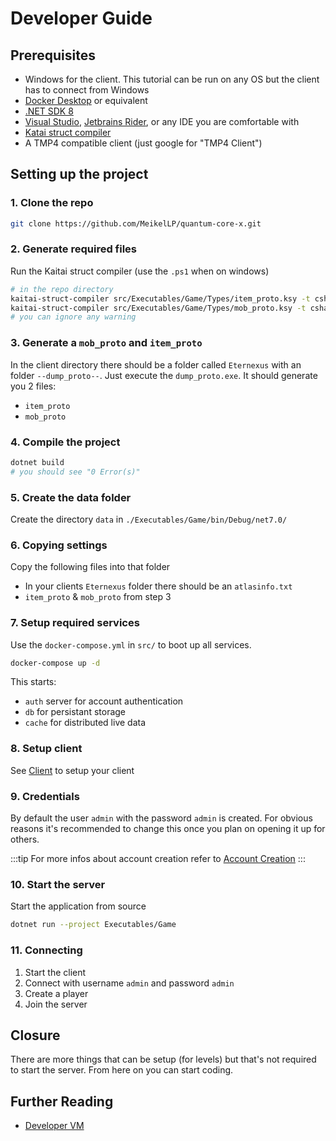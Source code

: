 # Developer Guide

## Prerequisites

* Windows for the client. This tutorial can be run on any OS but the client has to connect from Windows
* [Docker Desktop](https://www.docker.com/products/docker-desktop/) or equivalent
* [.NET SDK 8](https://dotnet.microsoft.com/en-us/download)
* [Visual Studio](https://visualstudio.com), [Jetbrains Rider](https://www.jetbrains.com/rider/), or any IDE you are comfortable with
* [Katai struct compiler](https://kaitai.io/#download)
* A TMP4 compatible client (just google for "TMP4 Client")

## Setting up the project

### 1. Clone the repo

```sh
git clone https://github.com/MeikelLP/quantum-core-x.git
```

### 2. Generate required files

Run the Kaitai struct compiler (use the `.ps1` when on windows)

```sh
# in the repo directory
kaitai-struct-compiler src/Executables/Game/Types/item_proto.ksy -t csharp --outdir src/Executables/Game/Types/Types/ --dotnet-namespace QuantumCore.Core.Types
kaitai-struct-compiler src/Executables/Game/Types/mob_proto.ksy -t csharp --outdir src/Executables/Game/Types/Types/ --dotnet-namespace QuantumCore.Core.Types
# you can ignore any warning
```

### 3. Generate a `mob_proto` and `item_proto`

In the client directory there should be a folder called `Eternexus` with an folder `--dump_proto--`. Just execute the `dump_proto.exe`. It should generate you 2 files:

* `item_proto`
* `mob_proto`

### 4. Compile the project

```sh
dotnet build
# you should see "0 Error(s)"
```

### 5. Create the data folder

Create the directory `data` in `./Executables/Game/bin/Debug/net7.0/`

### 6. Copying settings

Copy the following files into that folder

* In your clients `Eternexus` folder there should be an `atlasinfo.txt`
* `item_proto` & `mob_proto` from step 3

### 7. Setup required services

Use the `docker-compose.yml` in `src/` to boot up all services.

```sh
docker-compose up -d
```

This starts:

* `auth` server for account authentication
* `db` for persistant storage
* `cache` for distributed live data

### 8. Setup client

See [Client](client.md) to setup your client

### 9. Credentials

By default the user `admin` with the password `admin` is created. For obvious reasons it's recommended to change this once you plan on opening it up for others.

:::tip
For more infos about account creation refer to [Account Creation](../Guides/account-creation.md)
:::

### 10. Start the server

Start the application from source

```sh
dotnet run --project Executables/Game
```

### 11. Connecting

1. Start the client
2. Connect with username `admin` and password `admin`
3. Create a player
4. Join the server

## Closure

There are more things that can be setup (for levels) but that's not required to start the server. From here on you can start coding.

## Further Reading

* [Developer VM](../Guides/dev-vm.md)
